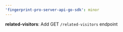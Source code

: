 ```yaml
---
'fingerprint-pro-server-api-go-sdk': minor
---
```


**related-visitors**: Add GET `/related-visitors` endpoint